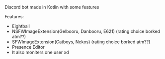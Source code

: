 Discord bot made in Kotlin with some features

Features:
* Eightball
* NSFWImageExtension(Gelbooru, Danbooru, E621) (rating choice borked atm??)
* SFWImageExtension(Catboys, Nekos) (rating choice borked atm??)
* Presence Editor
* It also moniters one user xd
  
